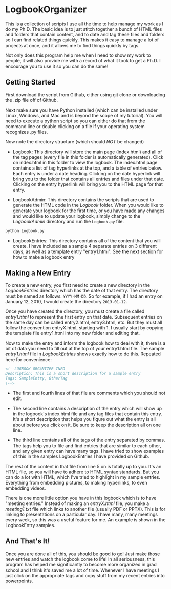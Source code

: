 LogbookOrganizer
================

This is a collection of scripts I use all the time to help manage my work as I do my Ph.D.  The basic idea is to just stitch together a bunch of HTML files and folders that contain content, and to date and tag these files and folders so I can find related things quickly.  This makes it easy to manage a lot of projects at once, and it allows me to find things quickly by tags.

Not only does this program help me when I need to show my work to people, it will also provide me with a record of what it took to get a Ph.D.  I encourage you to use it so you can do the same!


Getting Started
---------------
First download the script from Github, either using git clone or downloading the .zip file off of Github.

Next make sure you have Python installed (which can be installed under Linux, Windows, and Mac and is beyond the scope of my tutorial).  You will need to execute a python script so you can either do that from the command line or double clicking on a file if your operating system recognizes .py files.

Now note the directory structure (which should *NOT* be changed)
* Logbook: This directory will store the main page (index.html) and all of the tag pages (every file in this folder is automatically generated).  Click on index.html in this folder to view the logbook.  The index.html page contains a list of tag hyperlinks at the top, and a table of entries below.  Each entry is under a date heading.  Clicking on the date hyperlink will bring you to the folder that contains all entries and files under that date.  Clicking on the entry hyperlink will bring you to the HTML page for that entry.

* LogbookAdmin: This directory contains the scripts that are used to generate the HTML code in the *Logbook* folder.  When you would like to generate your logbook for the first time, or you have made any changes and would like to update your logbook, simply change to the *LogbookAdmin* directory and run the `Logbook.py` file.

~~~~~ bash
python Logbook.py
~~~~~

* LogbookEntries: This directory contains all of the content that you will create.  I have included as a sample 4 separate entries on 3 different days, as well as a template entry "entry1.html".  See the next section for how to make a logbook entry

Making a New Entry
------------------
To create a new entry, you first need to create a new directory in the *LogbookEntries* directory which has the date of that entry.  The directory must be named as follows: `YYYY-MM-DD`.  So for example, if I had an entry on January 12, 2010, I would create the directory `2013-01-12`.

Once you have created the directory, you must create a file called *entry1.html* to represent the first entry on that date.  Subsequent entries on the same day can be called entry2.html, entry3.html, etc.  But they must all follow the convention entryX.html, starting with 1.  I usually start by copying the template file entry1.html into my new folder and editing that.

Now to make the entry and inform the logbook how to deal with it, there is a bit of data you need to fill out at the top of your entry1.html file.  The sample *entry1.html* file in *LogbookEntries* shows exactly how to do this.  Repeated here for convenience:
~~~~~ HTML
<!--LOGBOOK ORGANIZER INFO
Description: This is a short description for a sample entry
Tags: SampleEntry, OtherTag
!-->
~~~~~
* The first and fourth lines of that file are comments which you should not edit.

* The second line contains a description of the entry which will show up in the logbook's index.html file and any tag files that contain this entry.  It's a short description that helps you figure out what the entry is all about before you click on it.  Be sure to keep the description all on one line.

* The third line contains all of the tags of the entry separated by commas.  The tags help you to file and find entries that are similar to each other, and any given entry can have many tags.  I have tried to show examples of this in the samples LogbookEntries I have provided on Github.

The rest of the content in that file from line 5 on is totally up to you.  It's an HTML file, so you will have to adhere to HTML syntax standards.  But you can do a lot with HTML, which I've tried to highlight in my sample entries.  Everything from embedding pictures, to making hyperlinks, to even embedding videos.

There is one more little option you have in this logbook which is to have "meeting entries."  Instead of making an *entryX.html* file, you make a *meeting1.txt* file which links to another file (usually PDF or PPTX).  This is for linking to presentations on a particular day.  I have many, many meetings every week, so this was a useful feature for me.  An example is shown in the LogbookEntry samples.

And That's It!
--------------
Once you are done all of this, you should be good to go!  Just make those new entries and watch the logbook come to life!  In all seriousness, this program has helped me significantly to become more organized in grad school and I think it's saved me a lot of time.  Whenever I have meetings I just click on the appropriate tags and copy stuff from my recent entries into powerpoints.

